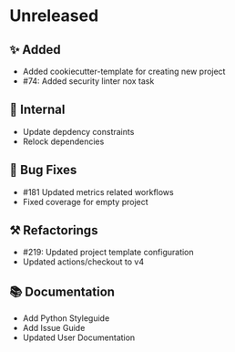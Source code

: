 # Unreleased

## ✨ Added

* Added cookiecutter-template for creating new project
* #74: Added security linter nox task

## 🔩 Internal

* Update depdency constraints
* Relock dependencies

## 🐞 Bug Fixes

* #181 Updated metrics related workflows
* Fixed coverage for empty project

## ⚒️ Refactorings

* #219: Updated project template configuration
* Updated actions/checkout to v4

## 📚 Documentation
* Add Python Styleguide
* Add Issue Guide
* Updated User Documentation
